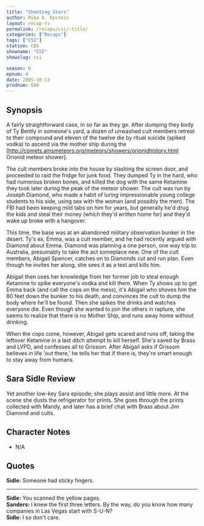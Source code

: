 ```yaml
---
title: "Shooting Stars"
author: Mika A. Epstein
layout: recap-tv
permalink: /recaps/csi/:title/
categories: ["Recaps"]
tags: ["CSI"]
station: CBS
showname: "CSI"
showslug: csi

season: 6
epnum: 4
date: 2005-10-13  
prodnum: 604  
---
```


## Synopsis

A fairly straightforward case, in so far as they go. After dumping they body of Ty Bently in someone's yard, a dozen of unwashed cult members retreat to their compound and eleven of the twelve die by ritual suicide (spiked vodka) to ascend via the mother ship during the [http://comets.amsmeteors.org/meteors/showers/orionidhistory.html Orionid meteor shower].

The cult members broke into the house by slashing the screen door, and proceeded to raid the fridge for junk food. They dumped Ty in the hard, who had numerous broken bones, and killed the dog with the same Ketamine they took later during the peak of the meteor shower. The cult was run by Joseph Diamond, who made a habit of luring impressionable young college students to his side, using sex with the woman (and possibly the men). The FBI had been keeping mild tabs on him for years, but generally he'd drug the kids and steal their money (which they'd written home for) and they'd wake up broke with a hangover.

This time, the base was at an abandoned military observation bunker in the desert. Ty's ex, Emma, was a cult member, and he had recently argued with Diamond about Emma. Diamond was planning a one person, one way trip to Australia, presumably to take the act someplace new. One of the cult members, Abigail Spencer, catches on to Diamonds cut and run plan. Even though he invites her along, she sees it as a test and kills him.

Abigail then uses her knowledge from her former job to steal enough Ketamine to spike everyone's vodka and kill them. When Ty shows up to get Emma back (and call the cops on the mess), it's Abigail who shoves him the 80 feet down the bunker to his death, and convinces the cult to dump the body where he'll be found. Then she spikes the drinks and watches everyone die. Even though she wanted to join the others in rapture, she seems to realize that there is no Mother Ship, and runs away home without drinking.

When the cops come, however, Abigail gets scared and runs off, taking the leftover Ketamine in a last ditch attempt to kill herself. She's saved by Brass and LVPD, and confesses all to Grissom. After Abigail asks if Grissom believes in life 'out there,' he tells her that if there is, they're smart enough to stay away from humans.

## Sara Sidle Review

Yet another low-key Sara episode; she plays assist and little more. At the scene she dusts the refrigerator for prints. She goes through the prints collected with Mandy, and later has a brief chat with Brass about Jim Diamond and cults.

## Character Notes

* N/A

## Quotes

**Sidle:** Someone had sticky fingers.  

- - -

**Sidle:** You scanned the yellow pages.  
**Sanders:** I knew the first three letters. By the way, do you know how many companies in Las Vegas start with S-U-N?  
**Sidle:** I so don't care.
